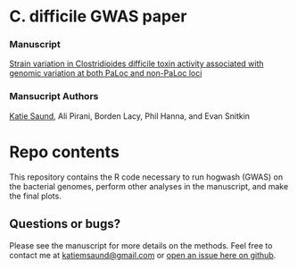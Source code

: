 # C. difficile GWAS paper

### Manuscript
[Strain variation in Clostridioides difficile toxin activity associated with genomic variation at both PaLoc and non-PaLoc loci](https://www.biorxiv.org/content/10.1101/2021.12.08.471880v1)

### Mansucript Authors
[Katie Saund](https://orcid.org/0000-0002-6214-6713), Ali Pirani, Borden Lacy, Phil Hanna, and Evan Snitkin

# Repo contents
This repository contains the R code necessary to run hogwash (GWAS) on the bacterial genomes, perform other analyses in the manuscript, and make the final plots. 

## Questions or bugs? 
Please see the manuscript for more details on the methods. Feel free to contact me at katiemsaund@gmail.com or [open an issue here on github](https://github.com/katiesaund/cdifficile_gwas/issues). 
